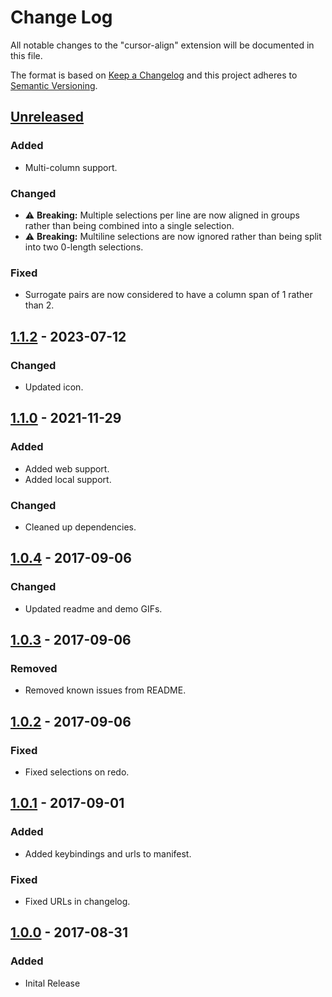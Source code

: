 # Change Log
All notable changes to the "cursor-align" extension will be documented in this file.

The format is based on [Keep a Changelog](http://keepachangelog.com/en/1.0.0/) and this project adheres to [Semantic Versioning](http://semver.org/spec/v2.0.0.html).

## [Unreleased]
### Added
- Multi-column support.

### Changed
- ⚠️ **Breaking:** Multiple selections per line are now aligned in groups rather than being combined into a single selection.
- ⚠️ **Breaking:** Multiline selections are now ignored rather than being split into two 0-length selections.

### Fixed
- Surrogate pairs are now considered to have a column span of 1 rather than 2.

## [1.1.2] - 2023-07-12
### Changed
- Updated icon.

## [1.1.0] - 2021-11-29
### Added
- Added web support.
- Added local support.

### Changed
- Cleaned up dependencies.

## [1.0.4] - 2017-09-06
### Changed
- Updated readme and demo GIFs.

## [1.0.3] - 2017-09-06
### Removed
- Removed known issues from README.

## [1.0.2] - 2017-09-06
### Fixed
- Fixed selections on redo.

## [1.0.1] - 2017-09-01
### Added
- Added keybindings and urls to manifest.

### Fixed
- Fixed URLs in changelog.

## [1.0.0] - 2017-08-31
### Added
- Inital Release

[Unreleased]: https://github.com/yo1dog/vscode-cursor-align/compare/v1.1.2...HEAD
[1.1.2]: https://github.com/yo1dog/vscode-cursor-align/compare/v1.1.0...v1.1.2
[1.1.0]: https://github.com/yo1dog/vscode-cursor-align/compare/v1.0.4...v1.1.0
[1.0.4]: https://github.com/yo1dog/vscode-cursor-align/compare/v1.0.3...v1.0.4
[1.0.3]: https://github.com/yo1dog/vscode-cursor-align/compare/v1.0.2...v1.0.3
[1.0.2]: https://github.com/yo1dog/vscode-cursor-align/compare/v1.0.1...v1.0.2
[1.0.1]: https://github.com/yo1dog/vscode-cursor-align/compare/v1.0.0...v1.0.1
[1.0.0]: https://github.com/yo1dog/vscode-cursor-align/releases/tag/v1.0.0
